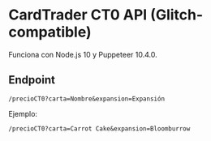 # CardTrader CT0 API (Glitch-compatible)

Funciona con Node.js 10 y Puppeteer 10.4.0.

## Endpoint

```
/precioCT0?carta=Nombre&expansion=Expansión
```

Ejemplo:

```
/precioCT0?carta=Carrot Cake&expansion=Bloomburrow
```